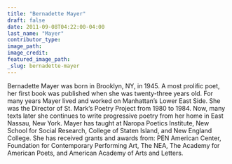 ```yaml
---
title: "Bernadette Mayer"
draft: false
date: 2011-09-08T04:22:00-04:00
last_name: "Mayer"
contributor_type:
image_path:
image_credit:
featured_image_path:
_slug: bernadette-mayer
---
```


Bernadette Mayer was born in Brooklyn, NY, in 1945. A most prolific poet, her first book was published when she was twenty-three years old. For many years Mayer lived and worked on Manhattan’s Lower East Side. She was the Director of St. Mark’s Poetry Project from 1980 to 1984. Now, many texts later she continues to write progressive poetry from her home in East Nassau, New York. Mayer has taught at Naropa Poetics Institute, New School for Social Research, College of Staten Island, and New England College. She has received grants and awards from: PEN American Center, Foundation for Contemporary Performing Art, The NEA, The Academy for American Poets, and American Academy of Arts and Letters. 

